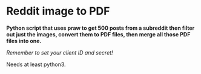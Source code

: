 # Reddit image to PDF

**Python script that uses praw to get 500 posts from a subreddit then filter out just the images, convert them to PDF files, then merge all those PDF files into one.**

*Remember to set your client ID and secret!*

Needs at least python3.
